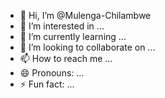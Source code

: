 - 👋 Hi, I’m @Mulenga-Chilambwe
- 👀 I’m interested in ...
- 🌱 I’m currently learning ...
- 💞️ I’m looking to collaborate on ...
- 📫 How to reach me ...
- 😄 Pronouns: ...
- ⚡ Fun fact: ...

<!---
Mulenga-Chilambwe/Mulenga-Chilambwe is a ✨ special ✨ repository because its `README.md` (this file) appears on your GitHub profile.
You can click the Preview link to take a look at your changes.
--->
